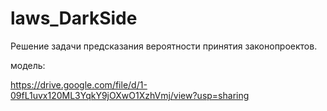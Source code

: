 # laws_DarkSide
Решение задачи предсказания вероятности принятия законопроектов.

модель:

https://drive.google.com/file/d/1-09fL1uvx120ML3YqkY9jOXwO1XzhVmj/view?usp=sharing
